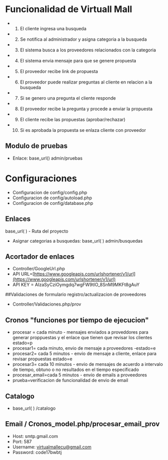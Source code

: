 # Funcionalidad de Virtuall Mall
- 1. El cliente ingresa una busqueda
- 2. Se notifica al administrador  y asigna categoria a la busqueda
- 3. El sistema busca a los proveedores relacionados con la categoria
- 4. El sistema envia mensaje para que se genere propuesta
- 5. El proveedor recibe link de propuesta
- 6. El proveedor puede realizar preguntas al cliente en relacion a la busqueda
- 7. Si se genero una pregunta el cliente responde
- 8. El proveedor recibe la pregunta y procede a enviar la propuesta
- 9. El cliente recibe las propuestas (aprobar/rechazar)
- 10. Si es aprobada la propuesta se enlaza cliente con proveedor

## Modulo de pruebas
- Enlace: base_url() admin/pruebas

# Configuraciones
- Configuracion de config/config.php
- Configuracion de config/autoload.php
- Configuracion de config/database.php

## Enlaces
base_url( ) - Ruta del proyecto

- Asignar categorias a busquedas: base_url( ) admin/busquedas

## Acortador de enlaces
- Controller/GoogleUrl.php
- API URL=[https://www.googleapis.com/urlshortener/v1/url](https://www.googleapis.com/urlshortener/v1/url)
- API KEY = AIzaSyCziOymgdq7wgFW9tlO_8SnM9MKFt8gAuY

##Validaciones de formulario registro/actualizacion de proveedores
- Controller/Validaciones.php/prov

## Cronos "funciones por tiempo de ejecucion"
- procesar = cada minuto - mensajes enviados a proveddores para generar proppuestas y el enlace que tienen que revisar los clientes estado=p
- procesar1= cada minuto, envio de mensaje a proveedores -estado=e
- procesar2= cada 5 minutos - envio de mensaje a cliente, enlace para revisar propuestas estado=e
- procesar3= cada 10 minutos - envio de mensajes de acuerdo a intervalo de tiempo, obtuno o no resultados en el tiempo especificado
- procesar_email=cada 5 minutos - envio de emails a proveedores
- prueba=verificacion de funcionalidad de envio de email

## Catalogo
- base_url( ) /catalogo

## Email / Cronos_model.php/procesar_email_prov
- Host: smtp.gmail.com
- Port: 587
- Username: virtualmallecu@gmail.com
- Password: code17bwbtj
